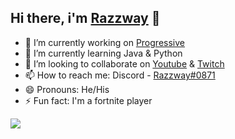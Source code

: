 ## Hi there, i'm [Razzway](https://linktr.ee/Razzway) 👋

- 🔭 I’m currently working on [Progressive](https://discord.gg/EtWdxsCv94)
- 🌱 I’m currently learning Java & Python
- 👯 I’m looking to collaborate on [Youtube](https://www.youtube.com/channel/UCeSHfYvWSoeHqHe0EXOI9Ag) & [Twitch](https://www.twitch.tv/razzway_)
- 📫 How to reach me: Discord - [Razzway#0871](https://discord.gg/EtWdxsCv94)
- 😄 Pronouns: He/His
- ⚡ Fun fact: I'm a fortnite player

<img src="https://github-readme-stats.vercel.app/api?username=Razzway&&show_icons=true&title_color=ffffff&icon_color=bb2acf&text_color=daf7dc&bg_color=151515">
